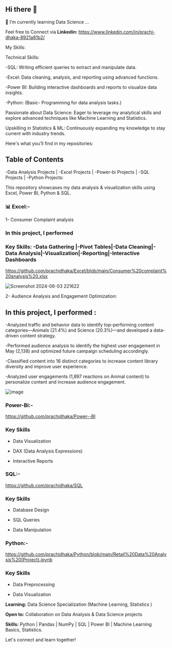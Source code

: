 ## Hi there 👋
🌱 I’m currently learning Data Science ...                                                  

Feel free to Connect via  **Linkedin:**   https://www.linkedin.com/in/prachi-dhaka-8921a81b2/

My Skills:

Technical Skills:

-SQL: Writing efficient queries to extract and manipulate data.

-Excel: Data cleaning, analysis, and reporting using advanced functions.

-Power BI: Building interactive dashboards and reports to visualize data insights.

-Python: (Basic- Programming for data analysis tasks.)

Passionate about Data Science: Eager to leverage my analytical skills and explore advanced techniques like Machine Learning and Statistics.

Upskilling in Statistics & ML: Continuously expanding my knowledge to stay current with industry trends.

Here's what you'll find in my repositories:

## Table of Contents

-Data Analysis Projects | -Excel Projects | -Power-bi Projects | -SQL Projects | -Python Projects:

This repository showcases my data analysis & visualization skills using Excel, Power BI, Python & SQL. 

### 📊 Excel:-

1- Consumer Complaint analysis 

### In this project, I performed 

### Key Skills: -Data Gathering |-Pivot Tables|-Data Cleaning|-Data Analysis|-Visualization|-Reporting|-Interactive Dashboards

https://github.com/prachidhaka/Excel/blob/main/Consumer%20complaint%20analysis%20.xlsx

![Screenshot 2024-06-03 221622](https://github.com/prachidhaka/prachidhaka/assets/100430962/82ab637f-69ed-4674-829a-e6bb0b019c40)


2- Audience Analysis and Engagement Optimization:
## In this project, I performed :

-Analyzed traffic and behavior data to identify top-performing content categories—Animals (21.4%) and Science (20.3%)—and developed a data-driven content strategy.

-Performed audience analysis to identify the highest user engagement in May (2,138) and optimized future campaign scheduling accordingly.

-Classified content into 16 distinct categories to increase content library diversity and improve user experience.

-Analyzed user engagements (1,897 reactions on Animal content) to personalize content and increase audience engagement.


![image](https://github.com/prachidhaka/prachidhaka/assets/100430962/000eb264-a1d5-487d-9cbd-54ea0b4c9710)


### Power-Bi:-

https://github.com/prachidhaka/Power--BI

### Key Skills

- Data Visualization

- DAX (Data Analysis Expressions)

- Interactive Reports

### SQL:-

https://github.com/prachidhaka/SQL

### Key Skills

- Database Design

- SQL Queries

- Data Manipulation


### Python:-

https://github.com/prachidhaka/Python/blob/main/Retail%20Data%20Analysis%20(Project).ipynb

### Key Skills

- Data Preprocessing

- Data Visualization



**Learning:** Data Science Specialization (Machine Learning, Statistics ) 

**Open to:** Collaboration on Data Analysis & Data Science projects

**Skills:** Python | Pandas | NumPy | SQL | Power BI | Machine Learning Basics, Statistics. 

Let's connect and learn together! 




